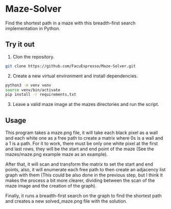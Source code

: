 # Maze-Solver

Find the shortest path in a maze with this breadth-first search implementation in Python. 

## Try it out

1. Clon the repository.

```sh
git clone https://github.com/FacuEspresso/Maze-Solver.git 
```
2. Create a new virtual environment and install dependencies. 
```bash
python3 -m venv venv
source venv/bin/activate
pip install -r requirements.txt
```
3. Leave a valid maze image at the mazes directories and run the script.

## Usage

This program takes a maze.png file, it will take each black pixel as a wall and each white one as a free path to create a matrix where 0s is a wall and a 1 is a path. For it to work, there must be only one white pixel at the first and last rows, they will be the start and end point of the maze (See the mazes/maze.png example maze as an example).

After that, it will scan and transform the matrix to set the start and end points, also, it will enumerate each free path to then create an adjacency list graph with them (This could be also done in the previous step, but I think it makes the process a bit more clearer, dividing between the scan of the maze image and the creation of the graph).

Finally, it runs a breadth-first search on the graph to find the shortest path and creates a new solved_maze.png file with the solution.
